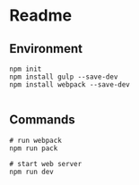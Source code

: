 # Readme


## Environment

```
npm init
npm install gulp --save-dev
npm install webpack --save-dev


```


## Commands


```
# run webpack
npm run pack

# start web server
npm run dev

```
